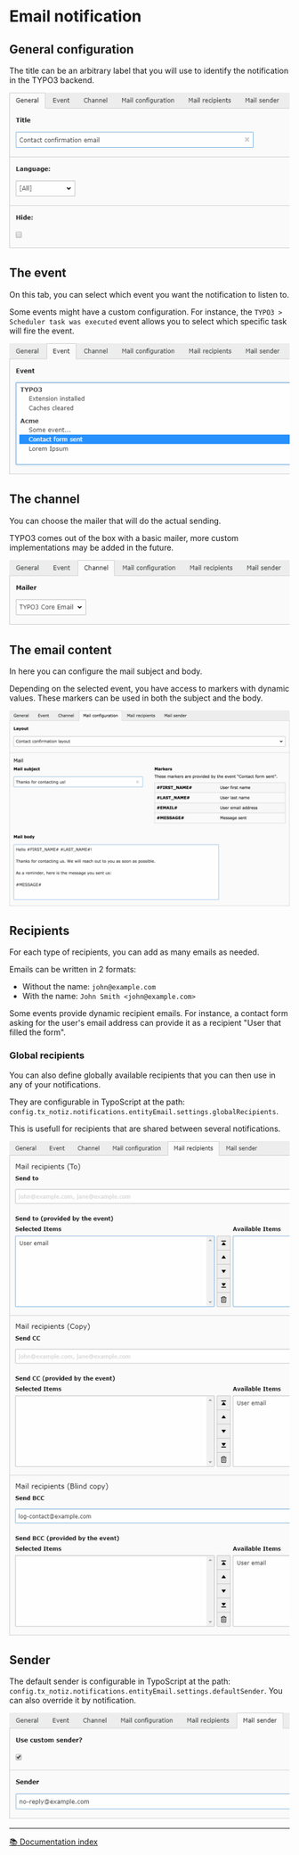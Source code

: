 # Email notification


## General configuration

The title can be an arbitrary label that you will use to identify the
notification in the TYPO3 backend.

![General tab][tab-general]


## The event

On this tab, you can select which event you want the notification to listen to.

Some events might have a custom configuration. For instance, the
`TYPO3 > Scheduler task was executed` event allows you to select which specific
task will fire the event.

![Event tab][tab-event]


## The channel

You can choose the mailer that will do the actual sending.

TYPO3 comes out of the box with a basic mailer, more custom implementations may
be added in the future.

![Channel tab][tab-channel]


## The email content

In here you can configure the mail subject and body.

Depending on the selected event, you have access to markers with dynamic values.
These markers can be used in both the subject and the body.

![Configuration tab][tab-configuration]


## Recipients

For each type of recipients, you can add as many emails as needed.

Emails can be written in 2 formats:
- Without the name: `john@example.com`
- With the name: `John Smith <john@example.com>`

Some events provide dynamic recipient emails. For instance, a contact form
asking for the user's email address can provide it as a recipient "User that
filled the form".

### Global recipients

You can also define globally available recipients that you can then use in
any of your notifications.

They are configurable in TypoScript at the path:
`config.tx_notiz.notifications.entityEmail.settings.globalRecipients`.

This is usefull for recipients that are shared between several notifications.

![Recipients tab][tab-recipients]


## Sender

The default sender is configurable in TypoScript at the path:
`config.tx_notiz.notifications.entityEmail.settings.defaultSender`.
You can also override it by notification.

![Sender tab][tab-sender]

---

[:books: Documentation index](../README.md)

[tab-general]: /Documentation/Images/EmailNotification/email-general.png
[tab-event]: /Documentation/Images/EmailNotification/email-event.png
[tab-channel]: /Documentation/Images/EmailNotification/email-channel.png
[tab-configuration]: /Documentation/Images/EmailNotification/email-configuration.png
[tab-recipients]: /Documentation/Images/EmailNotification/email-recipients.png
[tab-sender]: /Documentation/Images/EmailNotification/email-sender.png
